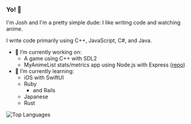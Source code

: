 ### Yo! 👋

I'm Josh and I'm a pretty simple dude: I like writing code and watching anime.

I write code primarily using C++, JavaScript, C#, and Java.

- 🔭 I’m currently working on:
  * A game using C++ with SDL2 
  * MyAnimeList stats/metrics app using Node.js with Express ([repo](https://github.com/YoCodingJosh/anime_stats))
- 🌱 I’m currently learning:
  * iOS with SwiftUI
  * Ruby
    * and Rails
  * Japanese
  * Rust

![Top Languages](https://github-readme-stats.vercel.app/api/top-langs/?username=YoCodingJosh&theme=tokyonight&layout=compact&langs_count=8)

<!--
**YoCodingJosh/YoCodingJosh** is a ✨ _special_ ✨ repository because its `README.md` (this file) appears on your GitHub profile.

Here are some ideas to get you started:

- 🔭 I’m currently working on ...
- 🌱 I’m currently learning ...
- 👯 I’m looking to collaborate on ...
- 🤔 I’m looking for help with ...
- 💬 Ask me about ...
- 📫 How to reach me: ...
- 😄 Pronouns: ...
- ⚡ Fun fact: ...
-->
